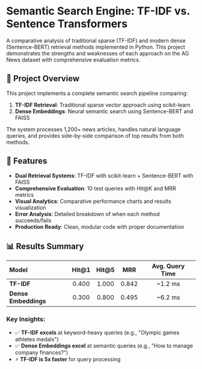 # Semantic Search Engine: TF-IDF vs. Sentence Transformers


A comparative analysis of traditional sparse (TF-IDF) and modern dense (Sentence-BERT) retrieval methods implemented in Python. This project demonstrates the strengths and weaknesses of each approach on the AG News dataset with comprehensive evaluation metrics.

## 📖 Project Overview

This project implements a complete semantic search pipeline comparing:
1. **TF-IDF Retrieval**: Traditional sparse vector approach using scikit-learn
2. **Dense Embeddings**: Neural semantic search using Sentence-BERT and FAISS

The system processes 1,200+ news articles, handles natural language queries, and provides side-by-side comparison of top results from both methods.

## 🚀 Features

- **Dual Retrieval Systems**: TF-IDF with scikit-learn + Sentence-BERT with FAISS
- **Comprehensive Evaluation**: 10 test queries with Hit@K and MRR metrics
- **Visual Analytics**: Comparative performance charts and results visualization
- **Error Analysis**: Detailed breakdown of when each method succeeds/fails
- **Production Ready**: Clean, modular code with proper documentation

## 📊 Results Summary

| Model | Hit@1 | Hit@5 | MRR | Avg. Query Time |
| :--- | :---: | :---: | :---: | :---: |
| **TF-IDF** | 0.400 | 1.000 | 0.842 | ~1.2 ms |
| **Dense Embeddings** | 0.300 | 0.800 | 0.495 | ~6.2 ms |

### Key Insights:
- ✅ **TF-IDF excels** at keyword-heavy queries (e.g., "Olympic games athletes medals")
- ✅ **Dense Embeddings excel** at semantic queries (e.g., "How to manage company finances?")
- ⚡ **TF-IDF is 5x faster** for query processing

